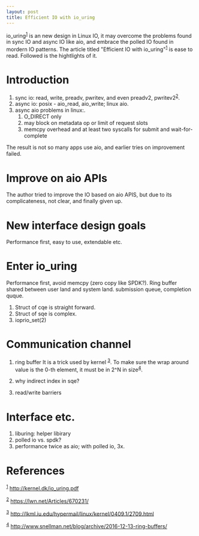 ```yaml
---
layout: post
title: Efficient IO with io_uring
---
```


io\_uring<sup><a id="fnr.1" class="footref" href="#fn.1">1</a></sup> is an new design in Linux IO, it may overcome the problems
found in sync IO and async IO like aio, and embrace the polled IO found in
mordern IO patterns. The article titled "Efficient IO with io\_uring"<sup><a id="fnr.1.100" class="footref" href="#fn.1">1</a></sup>
is ease to read. Followed is the hightlights of it.

# Introduction

1.  sync io: read, write, preadv, pwritev, and even preadv2, pwritev2<sup><a id="fnr.2" class="footref" href="#fn.2">2</a></sup>.
2.  async io: posix - aio\_read, aio\_write; linux aio.
3.  async aio problems in linux:.
    1.  O\_DIRECT only
    2.  may block on metadata op or limit of request slots
    3.  memcpy overhead and at least two syscalls for submit and wait-for-complete

The result is not so many apps use aio, and earlier tries on improvement failed.


# Improve on aio APIs

The author tried to improve the IO based on aio APIS, but due to its
complicateness, not clear, and finally given up.


# New interface design goals

Performance first, easy to use, extendable etc.


# Enter io\_uring

Performance first, avoid memcpy (zero copy like SPDK?).
Ring buffer shared between user land and system land.
submission queue, completion quque.

1.  Struct of cqe is straight forward.
2.  Struct of sqe is complex.
3.  ioprio\_set(2)


# Communication channel

1.  ring buffer
    It is a trick used by kernel <sup><a id="fnr.3" class="footref" href="#fn.3">3</a></sup>.
    To make sure the wrap around value is the 0-th element, it must be in 2^N in
    size<sup><a id="fnr.4" class="footref" href="#fn.4">4</a></sup>.

2.  why indirect index in sqe?
3.  read/write barriers


# Interface etc.

1.  liburing: helper libirary
2.  polled io vs. spdk?
3.  performance twice as aio; with polled io, 3x.


# References

<sup><a id="fn.1" href="#fnr.1">1</a></sup> <http://kernel.dk/io_uring.pdf>

<sup><a id="fn.2" href="#fnr.2">2</a></sup> <https://lwn.net/Articles/670231/>

<sup><a id="fn.3" href="#fnr.3">3</a></sup> <http://lkml.iu.edu/hypermail/linux/kernel/0409.1/2709.html>

<sup><a id="fn.4" href="#fnr.4">4</a></sup> <http://www.snellman.net/blog/archive/2016-12-13-ring-buffers/>

